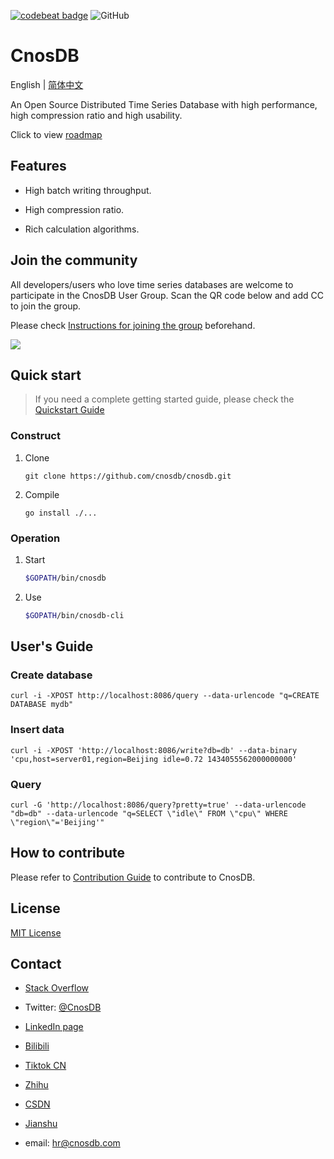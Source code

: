 <a href="https://codebeat.co/projects/github-com-cnosdatabase-cnosdb-main"><img alt="codebeat badge" src="https://codebeat.co/badges/23007af1-7b99-419c-81a8-7bfb6dac31b9" /></a>
![GitHub](https://img.shields.io/github/license/cnosdb/cnosdb)

# CnosDB

English | [简体中文](./README.cn.md)

An Open Source Distributed Time Series Database with high performance, high compression ratio and high usability.

Click to view [roadmap](./ROADMAP.md)

## Features

- High batch writing throughput.

- High compression ratio.

- Rich calculation algorithms.

## Join the community
All developers/users who love time series databases are welcome to participate in the CnosDB User Group. Scan the QR code below and add CC to join the group.

Please check [Instructions for joining the group](./CnosDBWeChatUserGroupGuidelines.md) beforehand.

![](https://github.com/cnosdb/cnosdb/blob/main/doc/assets/u.jpg)

## Quick start


> If you need a complete getting started guide, please check the [Quickstart Guide](https://cnosdb.github.io/)

### Construct

1. Clone

   ```
   git clone https://github.com/cnosdb/cnosdb.git
   ```

2. Compile

   ```
   go install ./...
   ```

### Operation

1. Start

   ```bash
   $GOPATH/bin/cnosdb
   ```

2. Use

   ```bash
   $GOPATH/bin/cnosdb-cli
   ```

## User's Guide

### Create database

```
curl -i -XPOST http://localhost:8086/query --data-urlencode "q=CREATE DATABASE mydb"
```

### Insert data

```
curl -i -XPOST 'http://localhost:8086/write?db=db' --data-binary 'cpu,host=server01,region=Beijing idle=0.72 1434055562000000000'
```

### Query

```
curl -G 'http://localhost:8086/query?pretty=true' --data-urlencode "db=db" --data-urlencode "q=SELECT \"idle\" FROM \"cpu\" WHERE \"region\"='Beijing'"
```

## How to contribute

Please refer to [Contribution Guide](./CONTRIBUTING.md) to contribute to CnosDB.

## License

[MIT License](./LICENSE)

## Contact

* [Stack Overflow](https://stackoverflow.com/questions/tagged/cnosdb)

* Twitter: [@CnosDB](https://twitter.com/CnosDB)

* [LinkedIn page](https://www.linkedin.com/company/cnosdb)

* [Bilibili](https://space.bilibili.com/36231559)

* [Tiktok CN](https://www.douyin.com/user/MS4wLjABAAAA6ua1UPmYWCcTl0AT0Lf1asILf9ogmj7J257KEq812csox9FBrAkxxKcok1GIzPMv)

* [Zhihu](https://www.zhihu.com/org/cnosdb)

* [CSDN](https://blog.csdn.net/CnosDB)

* [Jianshu](https://www.jianshu.com/u/745811688e9e)

* email: hr@cnosdb.com
